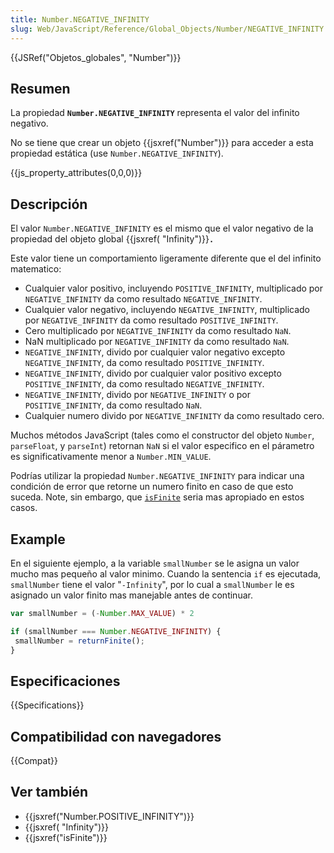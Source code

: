 ```yaml
---
title: Number.NEGATIVE_INFINITY
slug: Web/JavaScript/Reference/Global_Objects/Number/NEGATIVE_INFINITY
---
```


{{JSRef("Objetos_globales", "Number")}}

## Resumen

La propiedad **`Number.NEGATIVE_INFINITY`** representa el valor del infinito negativo.

No se tiene que crear un objeto {{jsxref("Number")}} para acceder a esta propiedad estática (use `Number.NEGATIVE_INFINITY`).

{{js_property_attributes(0,0,0)}}

## Descripción

El valor `Number.NEGATIVE_INFINITY` es el mismo que el valor negativo de la propiedad del objeto global {{jsxref( "Infinity")}}**`.`**

Este valor tiene un comportamiento ligeramente diferente que el del infinito matematico:

- Cualquier valor positivo, incluyendo `POSITIVE_INFINITY`, multiplicado por `NEGATIVE_INFINITY` da como resultado `NEGATIVE_INFINITY`.
- Cualquier valor negativo, incluyendo `NEGATIVE_INFINITY`, multiplicado por `NEGATIVE_INFINITY` da como resultado `POSITIVE_INFINITY`.
- Cero multiplicado por `NEGATIVE_INFINITY` da como resultado `NaN`.
- NaN multiplicado por `NEGATIVE_INFINITY` da como resultado `NaN`.
- `NEGATIVE_INFINITY`, divido por cualquier valor negativo excepto `NEGATIVE_INFINITY`, da como resultado `POSITIVE_INFINITY`.
- `NEGATIVE_INFINITY`, divido por cualquier valor positivo excepto `POSITIVE_INFINITY`, da como resultado `NEGATIVE_INFINITY`.
- `NEGATIVE_INFINITY`, divido por `NEGATIVE_INFINITY` o por `POSITIVE_INFINITY`, da como resultado `NaN`.
- Cualquier numero divido por `NEGATIVE_INFINITY` da como resultado cero.

Muchos métodos JavaScript (tales como el constructor del objeto `Number`, `parseFloat`, y `parseInt`) retornan `NaN` si el valor especifico en el párametro es significativamente menor a `Number.MIN_VALUE`.

Podrías utilizar la propiedad `Number.NEGATIVE_INFINITY` para indicar una condición de error que retorne un numero finito en caso de que esto suceda. Note, sin embargo, que [`isFinite`](/es/docs/Referencia_de_JavaScript_1.5/Funciones_globales/isFinite) seria mas apropiado en estos casos.

## Example

En el siguiente ejemplo, a la variable `smallNumber` se le asigna un valor mucho mas pequeño al valor minimo. Cuando la sentencia `if` es ejecutada, `smallNumber` tiene el valor "`-Infinity`", por lo cual a `smallNumber` le es asignado un valor finito mas manejable antes de continuar.

```js
var smallNumber = (-Number.MAX_VALUE) * 2

if (smallNumber === Number.NEGATIVE_INFINITY) {
 smallNumber = returnFinite();
}
```

## Especificaciones

{{Specifications}}

## Compatibilidad con navegadores

{{Compat}}

## Ver también

- {{jsxref("Number.POSITIVE_INFINITY")}}
- {{jsxref( "Infinity")}}
- {{jsxref("isFinite")}}
